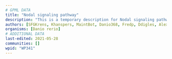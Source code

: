 ```yaml
---
# GPML DATA
title: "Nodal signaling pathway"
description: "This is a temporary description for Nodal signaling pathway"
authors: [SFGKrens, Khanspers, MaintBot, Danio368, Fredp, Ddigles, AlexanderPico, Eweitz, Egonw]
organisms: [Danio rerio]
# ADDITIONAL DATA
last-edited: 2021-05-28
communities: []
wpid: "WP341"
---
```

